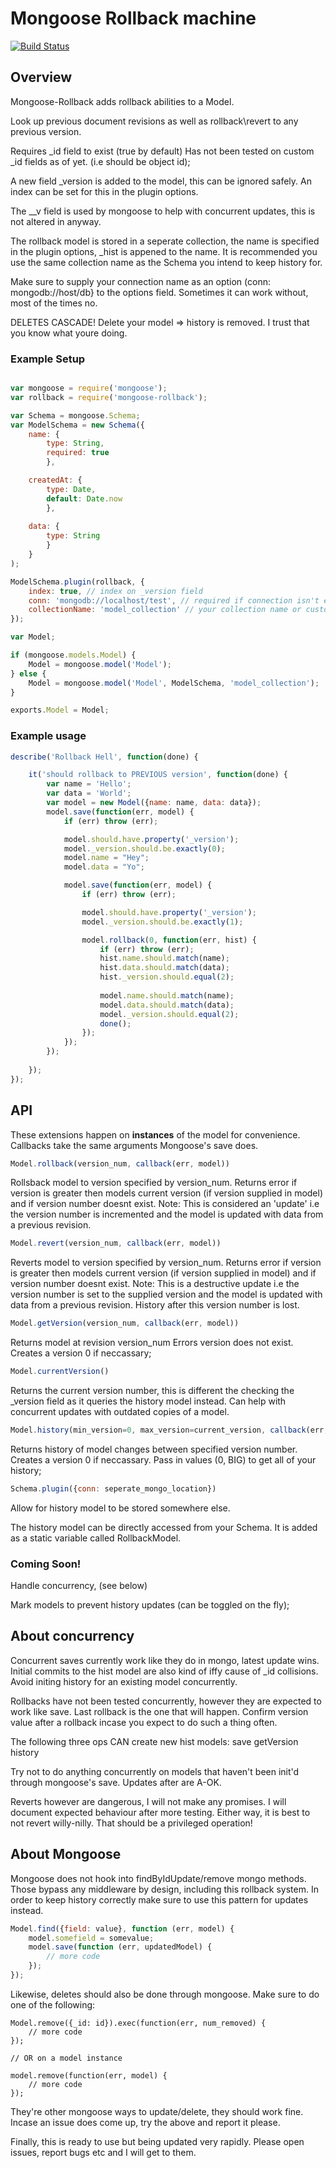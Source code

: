 Mongoose Rollback machine 
=========================

[![Build Status](https://travis-ci.org/Snkz/mongoose-rollback.svg?branch=master)](https://travis-ci.org/Snkz/mongoose-rollback)

## Overview
Mongoose-Rollback adds rollback abilities to a Model.

Look up previous document revisions as well as rollback\revert to any previous version.

Requires _id field to exist (true by default) Has not been tested on custom _id fields as of yet. (i.e should be object id);

A new field _version is added to the model, this can be ignored safely. An index can be set for this in the plugin options.

The \_\_v field is used by mongoose to help with concurrent updates, this is not altered in anyway.

The rollback model is stored in a seperate collection, the name is specified in the plugin options, \_hist is appened to the name. It is recommended you use the same collection name as the Schema you intend to keep history for.

Make sure to supply your connection name as an option (conn: mongodb://host/db} to the options field. Sometimes it can work without, most of the times no.

DELETES CASCADE! Delete your model => history is removed. I trust that you know what youre doing. 

### Example Setup
```javascript

var mongoose = require('mongoose');
var rollback = require('mongoose-rollback');

var Schema = mongoose.Schema;
var ModelSchema = new Schema({
    name: {
        type: String,
        required: true
        },

    createdAt: {
        type: Date,
        default: Date.now
        },
    
    data: {
        type: String
        }
    }
);

ModelSchema.plugin(rollback, {
    index: true, // index on _version field
    conn: 'mongodb://localhost/test', // required if connection isn't explict
    collectionName: 'model_collection' // your collection name or custom collection
});

var Model;

if (mongoose.models.Model) {
    Model = mongoose.model('Model');
} else {
    Model = mongoose.model('Model', ModelSchema, 'model_collection');
}

exports.Model = Model;
```

### Example usage 
```javascript
describe('Rollback Hell', function(done) {

    it('should rollback to PREVIOUS version', function(done) {
        var name = 'Hello';
        var data = 'World';
        var model = new Model({name: name, data: data});
        model.save(function(err, model) {
            if (err) throw (err);

            model.should.have.property('_version');
            model._version.should.be.exactly(0);
            model.name = "Hey";
            model.data = "Yo";

            model.save(function(err, model) {
                if (err) throw (err);

                model.should.have.property('_version');
                model._version.should.be.exactly(1);

                model.rollback(0, function(err, hist) {
                    if (err) throw (err);
                    hist.name.should.match(name);
                    hist.data.should.match(data);
                    hist._version.should.equal(2);
                    
                    model.name.should.match(name);
                    model.data.should.match(data);
                    model._version.should.equal(2);
                    done();
                });
            });
        });
        
    });
});
```
## API
These extensions happen on <b>instances</b> of the model for convenience.
Callbacks take the same arguments Mongoose's save does.
```javascript
Model.rollback(version_num, callback(err, model))
```
Rollsback model to version specified by version_num. Returns error if version is greater then models current version (if version supplied in model) and if version number doesnt exist. Note: This is considered an 'update' i.e the version number is incremented and the model is updated with data from a previous revision.
```javascript
Model.revert(version_num, callback(err, model))
```
Reverts model to version specified by version_num. Returns error if version is greater then models current version (if version supplied in model) and if version number doesnt exist. Note: This is a destructive update  i.e the version number is set to the supplied version  and the model is updated with data from a previous revision. History after this version number is lost.

```javascript
Model.getVersion(version_num, callback(err, model))
```
Returns model at revision version_num Errors version does not exist. Creates a version 0 if neccassary;
```javascript
Model.currentVersion() 
```
Returns the current version number, this is different the checking the \_version field as it queries the history model instead. Can help with concurrent updates with outdated copies of a model.
```javascript
Model.history(min_version=0, max_version=current_version, callback(err, model_array))
```
Returns history of model changes between specified version number. Creates a version 0 if neccassary. Pass in values (0, BIG) to get all of your history;

```javascript
Schema.plugin({conn: seperate_mongo_location})
```
Allow for history model to be stored somewhere else.


The history model can be directly accessed from your Schema. It is added as a static variable called RollbackModel.

### Coming Soon!

Handle concurrency, (see below)

Mark models to prevent history updates (can be toggled on the fly);

## About concurrency

Concurrent saves currently work like they do in mongo, latest update wins. Initial commits to the hist model are also kind of iffy cause of \_id collisions. Avoid initing history for an existing model concurrently.

Rollbacks have not been tested concurrently, however they are expected to work like save. Last rollback is the one that will happen. Confirm version value after a rollback incase you expect to do such a thing often.

The following three ops CAN create new hist models:
    save
    getVersion
    history

Try not to do anything concurrently on models that haven't been init'd through mongoose's save. Updates after are A-OK.

Reverts however are dangerous, I will not make any promises. I will document expected behaviour after more testing. Either way, it is best to not revert willy-nilly. That should be a privileged operation!

## About Mongoose
Mongoose does not hook into findByIdUpdate/remove mongo methods. Those bypass any middleware by design, including this rollback system. In order to keep history correctly make sure to use this pattern for updates instead.

```javascript
Model.find({field: value}, function (err, model) {
    model.somefield = somevalue;
    model.save(function (err, updatedModel) {
        // more code
    });
});
```
Likewise, deletes should also be done through mongoose. Make sure to do one of the following:

```javescript
Model.remove({_id: id}).exec(function(err, num_removed) {
    // more code
});

// OR on a model instance

model.remove(function(err, model) {
    // more code
});
```

They're other mongoose ways to update/delete, they should work fine. Incase an issue does come up, try the above and report it please.

Finally, this is ready to use but being updated very rapidly. Please open issues, report bugs etc and I will get to them.
